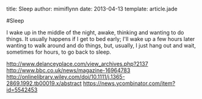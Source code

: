 title: Sleep
author: mimiflynn
date: 2013-04-13
template: article.jade

#Sleep

I wake up in the middle of the night, awake, thinking and wanting to do things. It usually happens if I get to bed early; I'll wake up a few hours later wanting to walk around and do things, but, usually, I just hang out and wait, sometimes for hours, to go back to sleep.

http://www.delanceyplace.com/view_archives.php?2137
http://www.bbc.co.uk/news/magazine-16964783
http://onlinelibrary.wiley.com/doi/10.1111/j.1365-2869.1992.tb00019.x/abstract
https://news.ycombinator.com/item?id=5542453